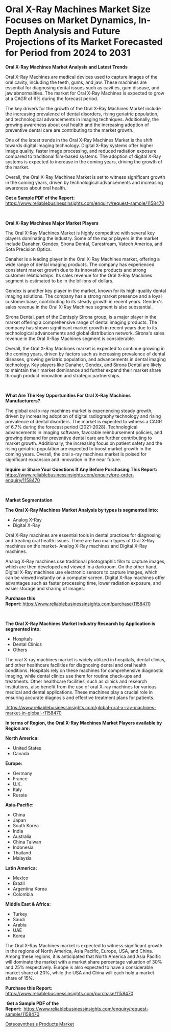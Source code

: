 <p><h1>Oral X-Ray Machines Market Size Focuses on Market Dynamics, In-Depth Analysis and Future Projections of its Market Forecasted for Period from 2024 to 2031</h1></p><p><strong>Oral X-Ray Machines Market Analysis and Latest Trends</strong></p>
<p><p>Oral X-Ray Machines are medical devices used to capture images of the oral cavity, including the teeth, gums, and jaw. These machines are essential for diagnosing dental issues such as cavities, gum disease, and jaw abnormalities. The market for Oral X-Ray Machines is expected to grow at a CAGR of 6% during the forecast period.</p><p>The key drivers for the growth of the Oral X-Ray Machines Market include the increasing prevalence of dental disorders, rising geriatric population, and technological advancements in imaging techniques. Additionally, the growing awareness about oral health and the increasing adoption of preventive dental care are contributing to the market growth.</p><p>One of the latest trends in the Oral X-Ray Machines Market is the shift towards digital imaging technology. Digital X-Ray systems offer higher image quality, faster image processing, and reduced radiation exposure compared to traditional film-based systems. The adoption of digital X-Ray systems is expected to increase in the coming years, driving the growth of the market.</p><p>Overall, the Oral X-Ray Machines Market is set to witness significant growth in the coming years, driven by technological advancements and increasing awareness about oral health.</p></p>
<p><strong>Get a Sample PDF of the Report:&nbsp;</strong> <a href="https://www.reliablebusinessinsights.com/enquiry/request-sample/1158470">https://www.reliablebusinessinsights.com/enquiry/request-sample/1158470</a></p>
<p>&nbsp;</p>
<p><strong>Oral X-Ray Machines Major Market Players</strong></p>
<p><p>The Oral X-Ray Machines Market is highly competitive with several key players dominating the industry. Some of the major players in the market include Danaher, Gendex, Sirona Dental, Carestream, Vatech America, and Sota Precision Optics.</p><p>Danaher is a leading player in the Oral X-Ray Machines market, offering a wide range of dental imaging products. The company has experienced consistent market growth due to its innovative products and strong customer relationships. Its sales revenue for the Oral X-Ray Machines segment is estimated to be in the billions of dollars.</p><p>Gendex is another key player in the market, known for its high-quality dental imaging solutions. The company has a strong market presence and a loyal customer base, contributing to its steady growth in recent years. Gendex's sales revenue in the Oral X-Ray Machines segment is also substantial.</p><p>Sirona Dental, part of the Dentsply Sirona group, is a major player in the market offering a comprehensive range of dental imaging products. The company has shown significant market growth in recent years due to its technological advancements and global distribution network. Sirona's sales revenue in the Oral X-Ray Machines segment is considerable.</p><p>Overall, the Oral X-Ray Machines market is expected to continue growing in the coming years, driven by factors such as increasing prevalence of dental diseases, growing geriatric population, and advancements in dental imaging technology. Key players like Danaher, Gendex, and Sirona Dental are likely to maintain their market dominance and further expand their market share through product innovation and strategic partnerships.</p></p>
<p>&nbsp;</p>
<p><strong>What Are The Key Opportunities For Oral X-Ray Machines Manufacturers?</strong></p>
<p><p>The global oral x-ray machines market is experiencing steady growth, driven by increasing adoption of digital radiography technology and rising prevalence of dental disorders. The market is expected to witness a CAGR of 6.7% during the forecast period (2021-2028). Technological advancements in imaging software, favorable reimbursement policies, and growing demand for preventive dental care are further contributing to market growth. Additionally, the increasing focus on patient safety and the rising geriatric population are expected to boost market growth in the coming years. Overall, the oral x-ray machines market is poised for significant expansion and innovation in the near future.</p></p>
<p><strong>Inquire or Share Your Questions If Any Before Purchasing This Report:</strong> <a href="https://www.reliablebusinessinsights.com/enquiry/pre-order-enquiry/1158470">https://www.reliablebusinessinsights.com/enquiry/pre-order-enquiry/1158470</a></p>
<p>&nbsp;</p>
<p><strong>Market Segmentation</strong></p>
<p><strong>The Oral X-Ray Machines Market Analysis by types is segmented into:</strong></p>
<p><ul><li>Analog X-Ray</li><li>Digital X-Ray</li></ul></p>
<p><p>Oral X-Ray machines are essential tools in dental practices for diagnosing and treating oral health issues. There are two main types of Oral X-Ray machines on the market- Analog X-Ray machines and Digital X-Ray machines. </p><p>Analog X-Ray machines use traditional photographic film to capture images, which are then developed and viewed in a darkroom. On the other hand, Digital X-Ray machines use electronic sensors to capture images, which can be viewed instantly on a computer screen. Digital X-Ray machines offer advantages such as faster processing time, lower radiation exposure, and easier storage and sharing of images.</p></p>
<p><strong>Purchase this Report:&nbsp;</strong><a href="https://www.reliablebusinessinsights.com/purchase/1158470">https://www.reliablebusinessinsights.com/purchase/1158470</a></p>
<p>&nbsp;</p>
<p><strong>The Oral X-Ray Machines Market Industry Research by Application is segmented into:</strong></p>
<p><ul><li>Hospitals</li><li>Dental Clinics</li><li>Others</li></ul></p>
<p><p>The oral X-ray machines market is widely utilized in hospitals, dental clinics, and other healthcare facilities for diagnosing dental and oral health conditions. Hospitals rely on these machines for comprehensive diagnostic imaging, while dental clinics use them for routine check-ups and treatments. Other healthcare facilities, such as clinics and research institutions, also benefit from the use of oral X-ray machines for various medical and dental applications. These machines play a crucial role in ensuring accurate diagnosis and effective treatment plans for patients.</p></p>
<p><a href="https://www.reliablebusinessinsights.com/global-oral-x-ray-machines-market-in-global-r1158470">&nbsp;https://www.reliablebusinessinsights.com/global-oral-x-ray-machines-market-in-global-r1158470</a></p>
<p><strong>In terms of Region, the Oral X-Ray Machines Market Players available by Region are:</strong></p>
<p>
    <p> <strong> North America: </strong>
        <ul>
            <li>United States</li>
            <li>Canada</li>
        </ul>
        </p> 
    <p> <strong> Europe: </strong>
        <ul>
            <li>Germany</li>
            <li>France</li>
            <li>U.K.</li>
            <li>Italy</li>
            <li>Russia</li>
        </ul>
        </p> 
    <p> <strong> Asia-Pacific: </strong>
        <ul>
            <li>China</li>
            <li>Japan</li>
            <li>South Korea</li>
            <li>India</li>
            <li>Australia</li>
            <li>China Taiwan</li>
            <li>Indonesia</li>
            <li>Thailand</li>
            <li>Malaysia</li>
        </ul>
        </p> 
    <p> <strong> Latin America: </strong>
        <ul>
            <li>Mexico</li>
            <li>Brazil</li>
            <li>Argentina Korea</li>
            <li>Colombia</li>
        </ul>
        </p> 
    <p> <strong> Middle East & Africa: </strong>
        <ul>
            <li>Turkey</li>
            <li>Saudi</li>
            <li>Arabia</li>
            <li>UAE</li>
            <li>Korea</li>
        </ul>
    </p>
    </p>
<p><p>The Oral X-Ray Machines market is expected to witness significant growth in the regions of North America, Asia Pacific, Europe, USA, and China. Among these regions, it is anticipated that North America and Asia Pacific will dominate the market with a market share percentage valuation of 30% and 25% respectively. Europe is also expected to have a considerable market share of 20%, while the USA and China will each hold a market share of 15%.</p></p>
<p><strong>Purchase this Report: </strong><a href="https://www.reliablebusinessinsights.com/purchase/1158470">https://www.reliablebusinessinsights.com/purchase/1158470</a></p>
<p>&nbsp;<strong>Get a Sample PDF of the Report:&nbsp;&nbsp;</strong><a href="https://www.reliablebusinessinsights.com/enquiry/request-sample/1158470">https://www.reliablebusinessinsights.com/enquiry/request-sample/1158470</a></p>
<p><strong></strong></p>
<p><p><a href="https://github.com/ashman753/Market-Research-Report-List-1/blob/main/osteosynthesis-products-market.md">Osteosynthesis Products Market</a></p></p>